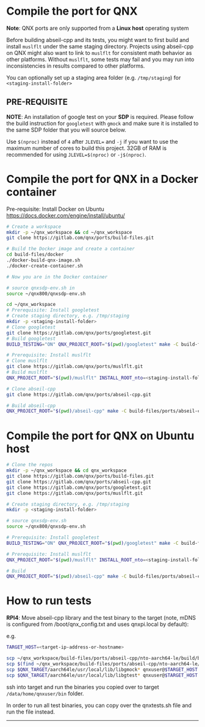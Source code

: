 # Compile the port for QNX

**Note**: QNX ports are only supported from a **Linux host** operating system

Before building abseil-cpp and its tests, you might want to first build and install `muslflt`
under the same staging directory. Projects using abseil-cpp on QNX might also want to link to
`muslflt` for consistent math behavior as other platforms. Without `muslflt`, some tests
may fail and you may run into inconsistencies in results compared to other platforms.

You can optionally set up a staging area folder (e.g. `/tmp/staging`) for `<staging-install-folder>`

## PRE-REQUISITE
**NOTE**: An installation of google test on your **SDP** is required. Please follow the build instruction for `googletest` with `gmock` and make sure it is installed to the same SDP folder that you will source below.

Use `$(nproc)` instead of `4` after `JLEVEL=` and `-j` if you want to use the maximum number of cores to build this project.
32GB of RAM is recommended for using `JLEVEL=$(nproc)` or `-j$(nproc)`.

# Compile the port for QNX in a Docker container

Pre-requisite: Install Docker on Ubuntu https://docs.docker.com/engine/install/ubuntu/
```bash
# Create a workspace
mkdir -p ~/qnx_workspace && cd ~/qnx_workspace
git clone https://gitlab.com/qnx/ports/build-files.git

# Build the Docker image and create a container
cd build-files/docker
./docker-build-qnx-image.sh
./docker-create-container.sh

# Now you are in the Docker container

# source qnxsdp-env.sh in
source ~/qnx800/qnxsdp-env.sh

cd ~/qnx_workspace
# Prerequisite: Install googletest
# Create staging directory, e.g. /tmp/staging
mkdir -p <staging-install-folder>
# Clone googletest
git clone https://gitlab.com/qnx/ports/googletest.git
# Build googletest
BUILD_TESTING="ON" QNX_PROJECT_ROOT="$(pwd)/googletest" make -C build-files/ports/googletest install -j4

# Prerequisite: Install muslflt
# Clone muslflt
git clone https://gitlab.com/qnx/ports/muslflt.git
# Build muslflt
QNX_PROJECT_ROOT="$(pwd)/muslflt" INSTALL_ROOT_nto=<staging-install-folder> USE_INSTALL_ROOT=true make -C build-files/ports/muslflt/ install -j4

# Clone abseil-cpp
git clone https://gitlab.com/qnx/ports/abseil-cpp.git

# Build abseil-cpp
QNX_PROJECT_ROOT="$(pwd)/abseil-cpp" make -C build-files/ports/abseil-cpp INSTALL_ROOT_nto=<staging-install-folder> USE_INSTALL_ROOT=true JLEVEL=4 install
```

# Compile the port for QNX on Ubuntu host
```bash
# Clone the repos
mkdir -p ~/qnx_workspace && cd qnx_workspace
git clone https://gitlab.com/qnx/ports/build-files.git
git clone https://gitlab.com/qnx/ports/abseil-cpp.git
git clone https://gitlab.com/qnx/ports/googletest.git
git clone https://gitlab.com/qnx/ports/muslflt.git

# Create staging directory, e.g. /tmp/staging
mkdir -p <staging-install-folder>

# source qnxsdp-env.sh
source ~/qnx800/qnxsdp-env.sh

# Prerequisite: Install googletest
BUILD_TESTING="ON" QNX_PROJECT_ROOT="$(pwd)/googletest" make -C build-files/ports/googletest install -j4

# Prerequisite: Install muslflt
QNX_PROJECT_ROOT="$(pwd)/muslflt" INSTALL_ROOT_nto=<staging-install-folder> USE_INSTALL_ROOT=true make -C build-files/ports/muslflt/ install -j4

# Build
QNX_PROJECT_ROOT="$(pwd)/abseil-cpp" make -C build-files/ports/abseil-cpp INSTALL_ROOT_nto=<staging-install-folder> USE_INSTALL_ROOT=true JLEVEL=4 install
```

# How to run tests

**RPI4**: Move abseil-cpp library and the test binary to the target (note, mDNS
is configured from /boot/qnx_config.txt and uses qnxpi.local by default):

e.g.
```bash
TARGET_HOST=<target-ip-address-or-hostname>

scp ~/qnx_workspace/build-files/ports/abseil-cpp/nto-aarch64-le/build/bin/* qnxuser@$TARGET_HOST:/data/home/qnxuser/bin
scp $(find ~/qnx_workspace/build-files/ports/abseil-cpp/nto-aarch64-le/build/ -name "libabsl*") qnxuser@$TARGET_HOST:/data/home/qnxuser/lib
scp $QNX_TARGET/aarch64le/usr/local/lib/libgmock* qnxuser@$TARGET_HOST:/data/home/qnxuser/lib
scp $QNX_TARGET/aarch64le/usr/local/lib/libgtest* qnxuser@$TARGET_HOST:/data/home/qnxuser/lib
```

ssh into target and run the binaries you copied over to target `/data/home/qnxuser/bin` folder.

In order to run all test binaries, you can copy over the qnxtests.sh file and run the file instead.

---

